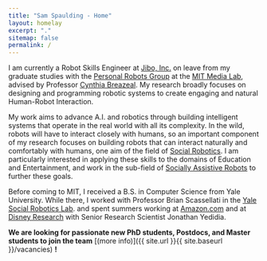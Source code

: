 ```yaml
---
title: "Sam Spaulding - Home"
layout: homelay
excerpt: "."
sitemap: false
permalink: /
---
```



I am currently a Robot Skills Engineer at [Jibo, Inc.](www.jibo.com) on leave from my graduate studies with the  [Personal Robots Group](robotic.media.mit.edu) at the [MIT Media Lab](media.mit.edu), advised by Professor [Cynthia Breazeal](http://web.media.mit.edu/~cynthiab). My research broadly focuses on designing and programming robotic systems to create engaging and natural Human-Robot Interaction.
		
My work aims to advance A.I. and robotics through building intelligent systems that operate in the real world with all its complexity. In the wild, robots will have to interact closely with humans, so an important component of my research focuses on building robots that can interact naturally and comfortably with humans, one aim of the field of [Social Robotics](http://en.wikipedia.org/wiki/Social_robot). I am particularly interested in applying these skills to the domains of Education and Entertainment, and work in the sub-field of [Socially Assistive Robots](http://robotshelpingkids.yale.edu) to further these goals.
		
Before coming to MIT, I received a B.S. in Computer Science from Yale University. While there, I worked with Professor Brian Scassellati in the [Yale Social Robotics Lab](http://scazlab.yale.edu). and spent summers working at [Amazon.com](http://https://www.amazon.jobs/en/job_categories/software-development) and at [Disney Research](http://https://www.amazon.jobs/en/job_categories/software-development)  with Senior Research Scientist Jonathan Yedidia.
	
	

 **We are  looking for passionate new PhD students, Postdocs, and Master students to join the team** [(more info)]({{ site.url }}{{ site.baseurl }}/vacancies) **!**